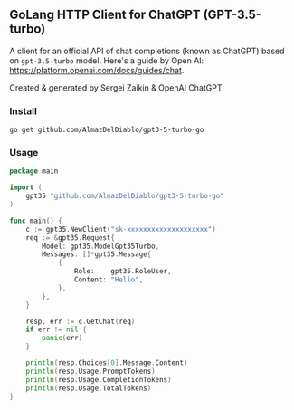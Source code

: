 ## GoLang HTTP Client for ChatGPT (GPT-3.5-turbo)
A client for an official API of chat completions (known as ChatGPT) based on `gpt-3.5-turbo` model.
Here's a guide by Open AI: https://platform.openai.com/docs/guides/chat.

Created & generated by Sergei Zaikin & OpenAI ChatGPT.

### Install
`go get github.com/AlmazDelDiablo/gpt3-5-turbo-go`

### Usage
```go
package main

import (
	gpt35 "github.com/AlmazDelDiablo/gpt3-5-turbo-go"
)

func main() {
	c := gpt35.NewClient("sk-xxxxxxxxxxxxxxxxxxxx")
	req := &gpt35.Request{
		Model: gpt35.ModelGpt35Turbo,
		Messages: []*gpt35.Message{
			{
				Role:    gpt35.RoleUser,
				Content: "Hello",
			},
		},
	}

	resp, err := c.GetChat(req)
	if err != nil {
		panic(err)
	}

	println(resp.Choices[0].Message.Content)
	println(resp.Usage.PromptTokens)
	println(resp.Usage.CompletionTokens)
	println(resp.Usage.TotalTokens)
}

```
